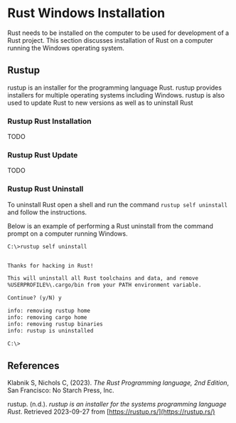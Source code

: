# Rust Windows Installation

Rust needs to be installed on the computer to be used for development of a Rust project. This section discusses installation of Rust on a computer running the Windows operating system.

## Rustup

rustup is an installer for the programming language Rust. rustup provides installers for multiple operating systems including Windows. rustup is also used to update Rust to new versions as well as to uninstall Rust

### Rustup Rust Installation

TODO

### Rustup Rust Update

TODO

### Rustup Rust Uninstall

To uninstall Rust open a shell and run the command `rustup self uninstall` and follow the instructions.

Below is an example of performing a Rust uninstall from the command prompt on a computer running Windows.

```txt
C:\>rustup self uninstall


Thanks for hacking in Rust!

This will uninstall all Rust toolchains and data, and remove
%USERPROFILE%\.cargo/bin from your PATH environment variable.

Continue? (y/N) y

info: removing rustup home
info: removing cargo home
info: removing rustup binaries
info: rustup is uninstalled

C:\>
```

## References

Klabnik S, Nichols C, (2023). *The Rust Programming language, 2nd Edition*, San Francisco: No Starch Press, Inc.  

rustup. (n.d.). *rustup is an installer for
the systems programming language Rust*. Retrieved 2023-09-27 from [https://rustup.rs/](https://rustup.rs/)  

